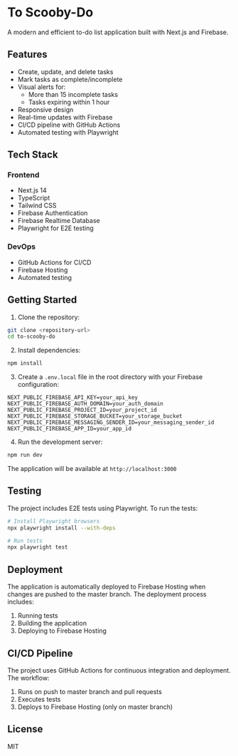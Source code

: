 # To Scooby-Do

A modern and efficient to-do list application built with Next.js and Firebase.

## Features

- Create, update, and delete tasks
- Mark tasks as complete/incomplete
- Visual alerts for:
  - More than 15 incomplete tasks
  - Tasks expiring within 1 hour
- Responsive design
- Real-time updates with Firebase
- CI/CD pipeline with GitHub Actions
- Automated testing with Playwright

## Tech Stack

### Frontend
- Next.js 14
- TypeScript
- Tailwind CSS
- Firebase Authentication
- Firebase Realtime Database
- Playwright for E2E testing

### DevOps
- GitHub Actions for CI/CD
- Firebase Hosting
- Automated testing

## Getting Started

1. Clone the repository:
```bash
git clone <repository-url>
cd to-scooby-do
```

2. Install dependencies:
```bash
npm install
```

3. Create a `.env.local` file in the root directory with your Firebase configuration:
```
NEXT_PUBLIC_FIREBASE_API_KEY=your_api_key
NEXT_PUBLIC_FIREBASE_AUTH_DOMAIN=your_auth_domain
NEXT_PUBLIC_FIREBASE_PROJECT_ID=your_project_id
NEXT_PUBLIC_FIREBASE_STORAGE_BUCKET=your_storage_bucket
NEXT_PUBLIC_FIREBASE_MESSAGING_SENDER_ID=your_messaging_sender_id
NEXT_PUBLIC_FIREBASE_APP_ID=your_app_id
```

4. Run the development server:
```bash
npm run dev
```

The application will be available at `http://localhost:3000`

## Testing

The project includes E2E tests using Playwright. To run the tests:

```bash
# Install Playwright browsers
npx playwright install --with-deps

# Run tests
npx playwright test
```

## Deployment

The application is automatically deployed to Firebase Hosting when changes are pushed to the master branch. The deployment process includes:

1. Running tests
2. Building the application
3. Deploying to Firebase Hosting

## CI/CD Pipeline

The project uses GitHub Actions for continuous integration and deployment. The workflow:

1. Runs on push to master branch and pull requests
2. Executes tests
3. Deploys to Firebase Hosting (only on master branch)

## License

MIT 